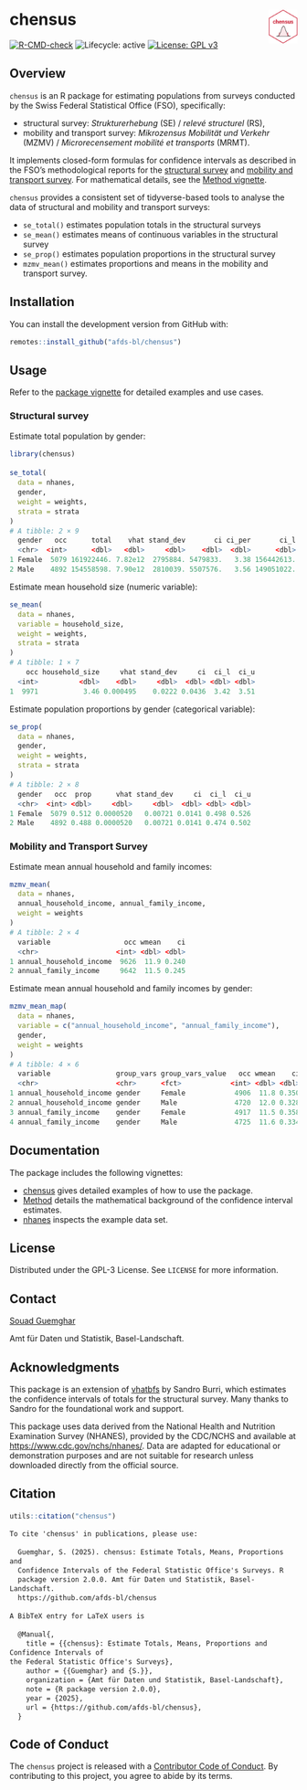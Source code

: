 <!-- README.md is generated from README.Rmd. Please edit that file -->

# chensus <img src="man/figures/logo.png" align="right" width="10%" />

[![R-CMD-check](https://github.com/afds-bl/chensus/actions/workflows/R-CMD-check.yaml/badge.svg)](https://github.com/afds-bl/chensus/actions/workflows/R-CMD-check.yaml)
![Lifecycle:
active](https://img.shields.io/badge/lifecycle-active-brightgreen.svg)
[![License: GPL
v3](https://img.shields.io/badge/license-GPL--3-blue.svg)](https://www.gnu.org/licenses/gpl-3.0.en.html)

## Overview

`chensus` is an R package for estimating populations from surveys
conducted by the Swiss Federal Statistical Office (FSO), specifically:

- structural survey: *Strukturerhebung* (SE) / *relevé structurel* (RS),
- mobility and transport survey: *Mikrozensus Mobilität und Verkehr*
  (MZMV) / *Microrecensement mobilité et transports* (MRMT).

It implements closed-form formulas for confidence intervals as described
in the FSO’s methodological reports for the [structural
survey](https://www.bfs.admin.ch/bfs/en/home/services/research/methodological-reports.assetdetail.11187024.html)
and [mobility and transport
survey](https://www.bfs.admin.ch/bfs/fr/home/statistiques/mobilite-transports/enquetes/mzmv.assetdetail.24266729.html).
For mathematical details, see the [Method
vignette](https://afds-bl.github.io/chensus/articles/Method.html).

`chensus` provides a consistent set of tidyverse-based tools to analyse
the data of structural and mobility and transport surveys:

- `se_total()` estimates population totals in the structural surveys
- `se_mean()` estimates means of continuous variables in the structural
  survey
- `se_prop()` estimates population proportions in the structural survey
- `mzmv_mean()` estimates proportions and means in the mobility and
  transport survey.

## Installation

You can install the development version from GitHub with:

``` r
remotes::install_github("afds-bl/chensus")
```

## Usage

Refer to the [package
vignette](https://afds-bl.github.io/chensus/articles/chensus.html) for
detailed examples and use cases.

### Structural survey

Estimate total population by gender:

``` r
library(chensus)

se_total(
  data = nhanes,
  gender,
  weight = weights,
  strata = strata
)
# A tibble: 2 × 9
  gender   occ      total    vhat stand_dev       ci ci_per       ci_l      ci_u
  <chr>  <int>      <dbl>   <dbl>     <dbl>    <dbl>  <dbl>      <dbl>     <dbl>
1 Female  5079 161922446. 7.82e12  2795884. 5479833.   3.38 156442613.    1.67e8
2 Male    4892 154558598. 7.90e12  2810039. 5507576.   3.56 149051022.    1.60e8
```

Estimate mean household size (numeric variable):

``` r
se_mean(
  data = nhanes,
  variable = household_size,
  weight = weights,
  strata = strata
)
# A tibble: 1 × 7
    occ household_size     vhat stand_dev     ci  ci_l  ci_u
  <int>          <dbl>    <dbl>     <dbl>  <dbl> <dbl> <dbl>
1  9971           3.46 0.000495    0.0222 0.0436  3.42  3.51
```

Estimate population proportions by gender (categorical variable):

``` r
se_prop(
  data = nhanes,
  gender,
  weight = weights,
  strata = strata
)
# A tibble: 2 × 8
  gender   occ  prop      vhat stand_dev     ci  ci_l  ci_u
  <chr>  <int> <dbl>     <dbl>     <dbl>  <dbl> <dbl> <dbl>
1 Female  5079 0.512 0.0000520   0.00721 0.0141 0.498 0.526
2 Male    4892 0.488 0.0000520   0.00721 0.0141 0.474 0.502
```

### Mobility and Transport Survey

Estimate mean annual household and family incomes:

``` r
mzmv_mean(
  data = nhanes,
  annual_household_income, annual_family_income,
  weight = weights
)
# A tibble: 2 × 4
  variable                  occ wmean    ci
  <chr>                   <int> <dbl> <dbl>
1 annual_household_income  9626  11.9 0.240
2 annual_family_income     9642  11.5 0.245
```

Estimate mean annual household and family incomes by gender:

``` r
mzmv_mean_map(
  data = nhanes,
  variable = c("annual_household_income", "annual_family_income"),
  gender,
  weight = weights
)
# A tibble: 4 × 6
  variable                group_vars group_vars_value   occ wmean    ci
  <chr>                   <chr>      <fct>            <int> <dbl> <dbl>
1 annual_household_income gender     Female            4906  11.8 0.350
2 annual_household_income gender     Male              4720  12.0 0.328
3 annual_family_income    gender     Female            4917  11.5 0.358
4 annual_family_income    gender     Male              4725  11.6 0.334
```

## Documentation

The package includes the following vignettes:

- [chensus](https://afds-bl.github.io/chensus/articles/chensus.html)
  gives detailed examples of how to use the package.
- [Method](https://afds-bl.github.io/chensus/articles/Method.html)
  details the mathematical background of the confidence interval
  estimates.
- [nhanes](https://afds-bl.github.io/chensus/articles/Method.html)
  inspects the example data set.

## License

Distributed under the GPL-3 License. See `LICENSE` for more information.

## Contact

[Souad Guemghar](mailto:souad.guemghar@bl.ch)

Amt für Daten und Statistik, Basel-Landschaft.

## Acknowledgments

This package is an extension of
[vhatbfs](https://github.com/gibonet/vhatbfs) by Sandro Burri, which
estimates the confidence intervals of totals for the structural survey.
Many thanks to Sandro for the foundational work and support.

This package uses data derived from the National Health and Nutrition
Examination Survey (NHANES), provided by the CDC/NCHS and available at
<https://www.cdc.gov/nchs/nhanes/>. Data are adapted for educational or
demonstration purposes and are not suitable for research unless
downloaded directly from the official source.

## Citation

``` r
utils::citation("chensus")
```

    To cite 'chensus' in publications, please use:

      Guemghar, S. (2025). chensus: Estimate Totals, Means, Proportions and
      Confidence Intervals of the Federal Statistic Office's Surveys. R
      package version 2.0.0. Amt für Daten und Statistik, Basel-Landschaft.
      https://github.com/afds-bl/chensus

    A BibTeX entry for LaTeX users is

      @Manual{,
        title = {{chensus}: Estimate Totals, Means, Proportions and Confidence Intervals of
    the Federal Statistic Office's Surveys},
        author = {{Guemghar} and {S.}},
        organization = {Amt für Daten und Statistik, Basel-Landschaft},
        note = {R package version 2.0.0},
        year = {2025},
        url = {https://github.com/afds-bl/chensus},
      }

## Code of Conduct

The `chensus` project is released with a [Contributor Code of
Conduct](https://contributor-covenant.org/version/2/1/CODE_OF_CONDUCT.html).
By contributing to this project, you agree to abide by its terms.
